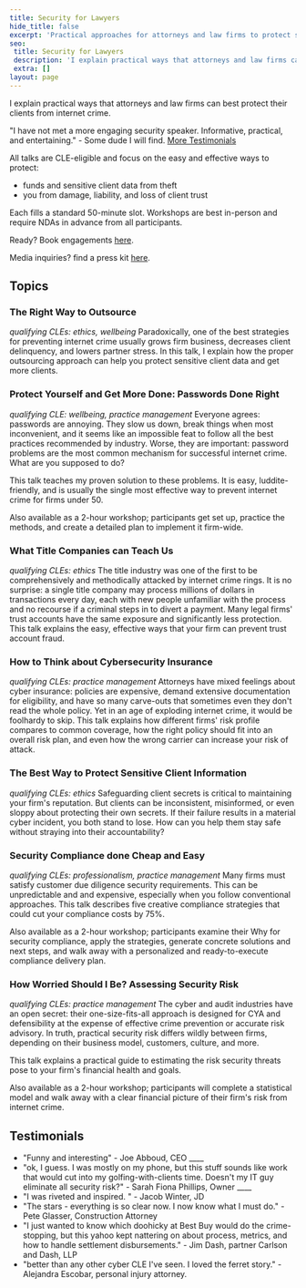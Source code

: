 ```yaml
---
title: Security for Lawyers
hide_title: false
excerpt: 'Practical approaches for attorneys and law firms to protect sensitive client data. Talks focus on practical techniques and why they work.'
seo:
 title: Security for Lawyers
 description: 'I explain practical ways that attorneys and law firms can best protect their clients from internet crime.'
 extra: []
layout: page
---
```

I explain practical ways that attorneys and law firms can best protect their clients from internet crime.

"I have not met a more engaging security speaker. Informative, practical, and entertaining." - Some dude I will find. [More Testimonials](#testimonials)

All talks are CLE-eligible and focus on the easy and effective ways to protect:

- funds and sensitive client data from theft
- you from damage, liability, and loss of client trust

Each fills a standard 50-minute slot.  Workshops are best in-person and require NDAs in advance from all participants.

Ready? Book engagements [here](/book_speaking).

Media inquiries? find a press kit [here](/images/dylan_lone_sheet.pdf).

## Topics

### The Right Way to Outsource

_qualifying CLEs: ethics, wellbeing_
Paradoxically, one of the best strategies for preventing internet crime usually grows firm business, decreases client delinquency, and lowers partner stress. In this talk, I explain how the proper outsourcing approach can help you protect sensitive client data and get more clients.

### Protect Yourself and Get More Done: Passwords Done Right

_qualifying CLE: wellbeing, practice management_
Everyone agrees: passwords are annoying. They slow us down, break things when most inconvenient, and it seems like an impossible feat to follow all the best practices recommended by industry. Worse, they are important: password problems are the most common mechanism for successful internet crime. What are you supposed to do?

This talk teaches my proven solution to these problems. It is easy, luddite-friendly, and is usually the single most effective way to prevent internet crime for firms under 50.

Also available as a 2-hour workshop; participants get set up, practice the methods, and create a detailed plan to implement it firm-wide.

### What Title Companies can Teach Us

_qualifying CLEs: ethics_
The title industry was one of the first to be comprehensively and methodically attacked by internet crime rings. It is no surprise: a single title company may process millions of dollars in transactions every day, each with new people unfamiliar with the process and no recourse if a criminal steps in to divert a payment. Many legal firms' trust accounts have the same exposure and significantly less protection. This talk explains the easy, effective ways that your firm can prevent trust account fraud.

### How to Think about Cybersecurity Insurance

_qualifying CLEs: practice management_
Attorneys have mixed feelings about cyber insurance: policies are expensive, demand extensive documentation for eligibility, and have so many carve-outs that sometimes even they don't read the whole policy. Yet in an age of exploding internet crime, it would be foolhardy to skip. This talk explains how different firms' risk profile compares to common coverage, how the right policy should fit into an overall risk plan, and even how the wrong carrier can increase your risk of attack.

### The Best Way to Protect Sensitive Client Information

_qualifying CLEs: ethics_
Safeguarding client secrets is critical to maintaining your firm's reputation. But clients can be inconsistent, misinformed, or even sloppy about protecting their own secrets. If their failure results in a material cyber incident, you both stand to lose. How can you help them stay safe without straying into their accountability?

### Security Compliance done Cheap and Easy

_qualifying CLEs: professionalism, practice management_
Many firms must satisfy customer due diligence security requirements. This can be unpredictable and and expensive, especially when you follow conventional approaches. This talk describes five creative compliance strategies that could cut your compliance costs by 75%.

Also available as a 2-hour workshop; participants examine their Why for security compliance, apply the strategies, generate concrete solutions and next steps, and walk away with a personalized and ready-to-execute compliance delivery plan.

### How Worried Should I Be? Assessing Security Risk

_qualifying CLEs: practice management_
The cyber and audit industries have an open secret: their one-size-fits-all approach is designed for CYA and defensibility at the expense of effective crime prevention or accurate risk advisory. In truth, practical security risk differs wildly between firms, depending on their business model, customers, culture, and more.

This talk explains a practical guide to estimating the risk security threats pose to your firm's financial health and goals.

Also available as a 2-hour workshop; participants will complete a statistical model and walk away with a clear financial picture of their firm's risk from internet crime.

## Testimonials

- "Funny and interesting" - Joe Abboud, CEO ____
- "ok, I guess. I was mostly on my phone, but this stuff sounds like work that would cut into my golfing-with-clients time. Doesn't my IT guy eliminate all security risk?" - Sarah Fiona Phillips, Owner ____
- "I was riveted and inspired. " - Jacob Winter, JD
- "The stars - everything is so clear now. I now know what I must do." - Pete Glasser, Construction Attorney
- "I just wanted to know which doohicky at Best Buy would do the crime-stopping, but this yahoo kept nattering on about process, metrics, and how to handle settlement disbursements." - Jim Dash, partner Carlson and Dash, LLP
- "better than any other cyber CLE I've seen. I loved the ferret story." - Alejandra Escobar, personal injury attorney.
